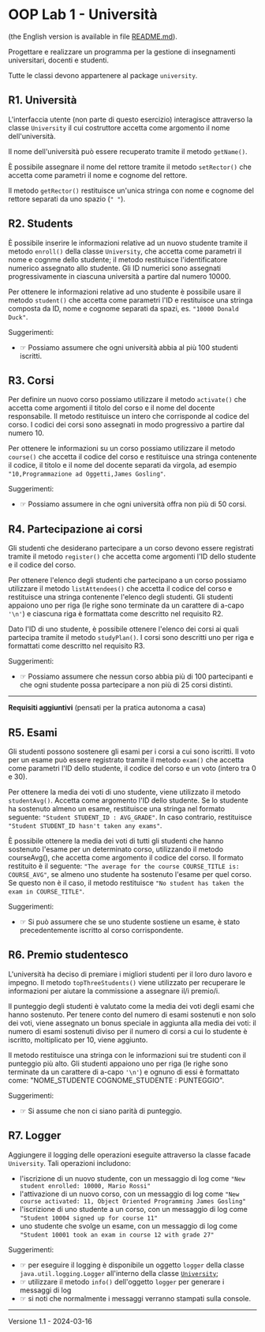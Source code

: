 # OOP Lab 1 - Università

(the English version is available in file [README.md](README.md)).

Progettare e realizzare un programma per la gestione di insegnamenti universitari, docenti e studenti.

Tutte le classi devono appartenere al package `university`.

## R1. Università

L'interfaccia utente (non parte di questo esercizio) interagisce attraverso la classe `University` il cui costruttore accetta come argomento il nome dell'università.

Il nome dell'università può essere recuperato tramite il metodo `getName()`.

È possibile assegnare il nome del rettore tramite il metodo  `setRector()` che accetta come parametri il nome e cognome del rettore.

Il metodo `getRector()` restituisce un'unica stringa con nome e cognome del rettore separati da uno spazio (`" "`).

## R2. Students

È possibile inserire le informazioni relative ad un nuovo studente tramite il metodo  `enroll()` della classe `University`, che accetta come parametri il nome e cognme dello studente; il metodo restituisce l'identificatore numerico assegnato allo studente.
Gli ID numerici sono assegnati progressivamente in ciascuna università a partire dal numero 10000.

Per ottenere le informazioni relative ad uno studente è possibile usare il metodo `student()` che accetta come parametri l'ID e restituisce una stringa composta da ID, nome e cognome separati da spazi, es. `"10000 Donald Duck"`.

Suggerimenti:

- &#9758; Possiamo assumere che ogni università abbia al più 100 studenti iscritti.

## R3. Corsi

Per definire un nuovo corso possiamo utilizzare il metodo `activate()` che accetta come argomenti il titolo del corso e il nome del docente responsabile. Il metodo restituisce un intero che corrisponde al codice del corso. 
I codici dei corsi sono assegnati in modo progressivo a partire dal numero 10.

Per ottenere le informazioni su un corso possiamo utilizzare il metodo `course()` che accetta il codice del corso e restituisce una stringa contenente il codice, il titolo e il nome del docente separati da virgola, ad esempio `"10,Programmazione ad Oggetti,James Gosling"`.

Suggerimenti:

- &#9758; Possiamo assumere in che ogni università offra non più di 50 corsi.

## R4. Partecipazione ai corsi

Gli studenti che desiderano partecipare a un corso devono essere registrati tramite il metodo `register()` che accetta come argomenti l'ID dello studente e il codice del corso.

Per ottenere l'elenco degli studenti che partecipano a un corso possiamo utilizzare il metodo `listAttendees()` che accetta il codice del corso e restituisce una stringa contenente l'elenco degli studenti. 
Gli studenti appaiono uno per riga (le righe sono terminate da un carattere di a-capo `'\n'`) e ciascuna riga è formattata come descritto nel requisito R2.

Dato l'ID di uno studente, è possibile ottenere l'elenco dei corsi ai quali partecipa tramite il metodo `studyPlan()`. I corsi sono descritti uno per riga e formattati come descritto nel requisito R3.

Suggerimenti:

- &#9758; Possiamo assumere che nessun corso abbia più di 100 partecipanti e che ogni studente possa partecipare a non più di 25 corsi distinti.


--- 

**Requisiti aggiuntivi** (pensati per la pratica autonoma a casa)


## R5. Esami

Gli studenti possono sostenere gli esami per i corsi a cui sono iscritti. Il voto per un esame può essere registrato tramite il metodo `exam()` che accetta come parametri l'ID dello studente, il codice del corso e un voto (intero tra 0 e 30).

Per ottenere la media dei voti di uno studente, viene utilizzato il metodo `studentAvg()`. Accetta come argomento l'ID dello studente. Se lo studente ha sostenuto almeno un esame, restituisce una stringa nel formato seguente: `"Student STUDENT_ID : AVG_GRADE"`. In caso contrario, restituisce `"Student STUDENT_ID hasn't taken any exams"`.

È possibile ottenere la media dei voti di tutti gli studenti che hanno sostenuto l'esame per un determinato corso, utilizzando il metodo courseAvg(), che accetta come argomento il codice del corso. Il formato restituito è il seguente: `"The average for the course COURSE_TITLE is: COURSE_AVG"`, se almeno uno studente ha sostenuto l'esame per quel corso. Se questo non è il caso, il metodo restituisce `"No student has taken the exam in COURSE_TITLE"`.

Suggerimenti:

- &#9758; Si può assumere che se uno studente sostiene un esame, è stato precedentemente iscritto al corso corrispondente.


## R6. Premio studentesco

L'università ha deciso di premiare i migliori studenti per il loro duro lavoro e impegno. Il metodo `topThreeStudents()` viene utilizzato per recuperare le informazioni per aiutare la commissione a assegnare il/i premio/i.

Il punteggio degli studenti è valutato come la media dei voti degli esami che hanno sostenuto. Per tenere conto del numero di esami sostenuti e non solo dei voti, viene assegnato un bonus speciale in aggiunta alla media dei voti: il numero di esami sostenuti diviso per il numero di corsi a cui lo studente è iscritto, moltiplicato per 10, viene aggiunto.

Il metodo restituisce una stringa con le informazioni sui tre studenti con il punteggio più alto. Gli studenti appaiono uno per riga (le righe sono terminate da un carattere di a-capo `'\n'`) e ognuno di essi è formattato come: "NOME_STUDENTE COGNOME_STUDENTE : PUNTEGGIO".

Suggerimenti:

- &#9758; Si assume che non ci siano parità di punteggio.


## R7. Logger

Aggiungere il logging delle operazioni eseguite attraverso la classe facade `University`. Tali operazioni includono:

- l'iscrizione di un nuovo studente, con un messaggio di log come `"New student enrolled: 10000, Mario Rossi"`
- l'attivazione di un nuovo corso, con un messaggio di log come `"New course activated: 11, Object Oriented Programming James Gosling"`
- l'iscrizione di uno studente a un corso, con un messaggio di log come `"Student 10004 signed up for course 11"`
- uno studente che svolge un esame, con un messaggio di log come `"Student 10001 took an exam in course 12 with grade 27"`

Suggerimenti:

- &#9758; per eseguire il logging è disponibile un oggetto `logger` della classe `java.util.logging.Logger` all'interno della classe [`University`](src/university/University.java);
- &#9758; utilizzare il metodo `info()` dell'oggetto `logger` per generare i messaggi di log
- &#9758; si noti che normalmente i messaggi verranno stampati sulla console.

---

Versione 1.1 - 2024-03-16
